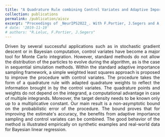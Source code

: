 ```yaml
---
title: "A Quadrature Rule combining Control Variates and Adaptive Importance Sampling"
collection: publications
permalink: /publication/aiscv
excerpt: "Proceedings of _NeurIPS2022_. With F.Portier, J.Segers and A.Zhuman. ([arXiv](https://arxiv.org/abs/2205.11890))"
# date: '2019-11-19'
# authors: "R.Leluc, F.Portier, J.Segers"
---
```

<p align="justify">
Driven by several successful applications such as in stochastic gradient descent or in Bayesian computation, control variates have become a major tool for Monte Carlo integration. However, standard methods do not allow the distribution of the particles to evolve during the algorithm, as is the case in sequential simulation methods. Within the standard adaptive importance sampling framework, a simple weighted least squares approach is proposed to improve the procedure with control variates. The procedure takes the form of a quadrature rule with adapted quadrature weights to reflect the information brought in by the control variates. The quadrature points and weights do not depend on the integrand, a computational advantage in case of multiple integrands. Moreover, the target density needs to be known only up to a multiplicative constant. Our main result is a non-asymptotic bound on the probabilistic error of the procedure. The bound proves that for improving the estimate's accuracy, the benefits from adaptive importance sampling and control variates can be combined. The good behavior of the method is illustrated empirically on synthetic examples and real-world data for Bayesian linear regression.
